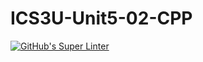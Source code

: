 # ICS3U-Unit5-02-CPP
[![GitHub's Super Linter](https://github.com/trent-hodgins-01/ICS3U-Unit5-02-CPP/workflows/GitHub's%20Super%20Linter/badge.svg)](https://github.com/trent-hodgins-01/ICS3U-Unit5-02-CPP/actions)
